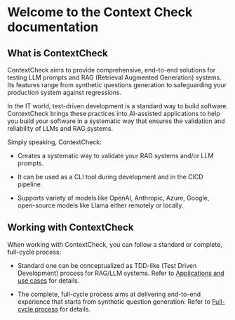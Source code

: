 # Welcome to the Context Check documentation


## What is ContextCheck

ContextCheck aims to provide comprehensive, end-to-end solutions for testing LLM prompts and RAG (Retrieval Augmented Generation) systems. 
Its features range from synthetic questions generation to safeguarding your production system against regressions.

In the IT world, test-driven development is a standard way to build software. ContextCheck brings these practices into AI-assisted applications to help you build your software in a systematic way that ensures the validation and reliability of LLMs and RAG systems.

Simply speaking, ContextCheck:

- Creates a systematic way to validate your RAG systems and/or LLM prompts.

- It can be used as a CLI tool during development and in the CICD pipeline.

- Supports variety of models like OpenAI, Anthropic, Azure, Google, open-source models like Llama either remotely or locally.


## Working with ContextCheck

When working with ContextCheck, you can follow a standard or complete, full-cycle process:

* Standard one can be conceptualized as TDD-like (Test Driven Development) process for RAG/LLM systems. Refer to [Applications and use cases](./getting_started/applications_and_use_cases.md) for details.

* The complete, full-cycle process aims at delivering end-to-end experience that starts from synthetic question generation. Refer to [Full-cycle process](./getting_started/full_cycle_process.md) for details.
